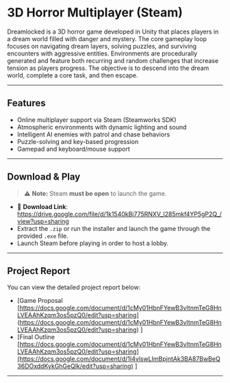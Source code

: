 # 3D Horror Multiplayer (Steam)

Dreamlocked is a 3D horror game developed in Unity that places players in a dream world filled with danger and mystery. The core gameplay loop focuses on navigating dream layers, solving puzzles, and surviving encounters with aggressive entities. Environments are procedurally generated and feature both recurring and random challenges that increase tension as players progress. The objective is to descend into the dream world, complete a core task, and then escape.

---

## Features

- Online multiplayer support via Steam (Steamworks SDK)
- Atmospheric environments with dynamic lighting and sound
- Intelligent AI enemies with patrol and chase behaviors
- Puzzle-solving and key-based progression
- Gamepad and keyboard/mouse support

---

## Download & Play

> ⚠️ **Note:** Steam **must be open** to launch the game.

- 🔗 **Download Link**: https://drive.google.com/file/d/1k1540kBi775RNXV_l285mkf4YP5gP2Q_/view?usp=sharing
- Extract the `.zip` or run the installer and launch the game through the provided `.exe` file.
- Launch Steam before playing in order to host a lobby.

---

## Project Report

You can view the detailed project report below:

- [Game Proposal [https://docs.google.com/document/d/1cMy01HbnFYewB3vItnmTeG8HnLVEAAhKzqm3os5pzQ0/edit?usp=sharing] (https://docs.google.com/document/d/1cMy01HbnFYewB3vItnmTeG8HnLVEAAhKzqm3os5pzQ0/edit?usp=sharing) ]
- [Final Outline [https://docs.google.com/document/d/1cMy01HbnFYewB3vItnmTeG8HnLVEAAhKzqm3os5pzQ0/edit?usp=sharing](https://docs.google.com/document/d/1I4vlswLImBpjntAk3BA87BwBeQ36DOxddKykGhGeQlk/edit?usp=sharing) ]

---
